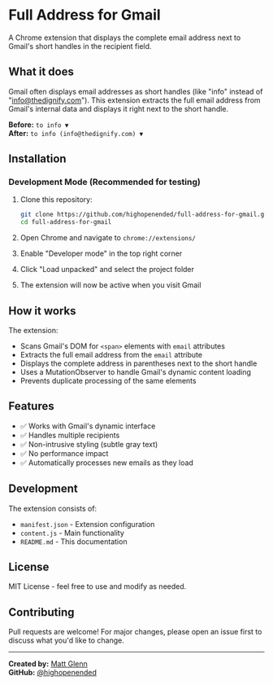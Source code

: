 # Full Address for Gmail

A Chrome extension that displays the complete email address next to Gmail's short handles in the recipient field.

## What it does

Gmail often displays email addresses as short handles (like "info" instead of "info@thedignify.com"). This extension extracts the full email address from Gmail's internal data and displays it right next to the short handle.

**Before:** `to info ▼`  
**After:** `to info (info@thedignify.com) ▼`

## Installation

### Development Mode (Recommended for testing)

1. Clone this repository:
   ```bash
   git clone https://github.com/highopenended/full-address-for-gmail.git
   cd full-address-for-gmail
   ```

2. Open Chrome and navigate to `chrome://extensions/`

3. Enable "Developer mode" in the top right corner

4. Click "Load unpacked" and select the project folder

5. The extension will now be active when you visit Gmail

## How it works

The extension:
- Scans Gmail's DOM for `<span>` elements with `email` attributes
- Extracts the full email address from the `email` attribute
- Displays the complete address in parentheses next to the short handle
- Uses a MutationObserver to handle Gmail's dynamic content loading
- Prevents duplicate processing of the same elements

## Features

- ✅ Works with Gmail's dynamic interface
- ✅ Handles multiple recipients
- ✅ Non-intrusive styling (subtle gray text)
- ✅ No performance impact
- ✅ Automatically processes new emails as they load

## Development

The extension consists of:
- `manifest.json` - Extension configuration
- `content.js` - Main functionality
- `README.md` - This documentation

## License

MIT License - feel free to use and modify as needed.

## Contributing

Pull requests are welcome! For major changes, please open an issue first to discuss what you'd like to change.

---

**Created by:** [Matt Glenn](https://github.com/highopenended)  
**GitHub:** [@highopenended](https://github.com/highopenended) 